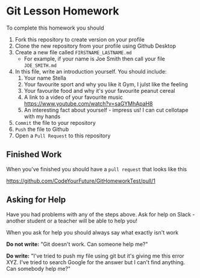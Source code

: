 # Git Lesson Homework

To complete this homework you should

1. Fork this repository to create version on your profile
2. Clone the new repository from your profile using Github Desktop
3. Create a new file called `FIRSTNAME_LASTNAME.md`
   - For example, if your name is Joe Smith then call your file `JOE_SMITH.md`
4. In this file, write an introduction yourself. You should include:
   1. Your name Stella
   2. Your favourite sport and why you like it Gym, I julst like the feeling
   3. Your favourite food and why it's your favourite peanut cereal
   4. A link to a video of your favourite music https://www.youtube.com/watch?v=saGYMhApaH8
   5. An interesting fact about yourself - impress us! I can cut cellotape with my hands
5. `Commit` the file to your repository
6. `Push` the file to Github
7. Open a `Pull Request` to this repository

## Finished Work

When you've finished you should have a `pull request` that looks like this

https://github.com/CodeYourFuture/GitHomeworkTest/pull/1

## Asking for Help

Have you had problems with any of the steps above. Ask for help on Slack - another student or a teacher will be able to help you!

When you ask for help you should always say what exactly isn't work

**Do not write:** "Git doesn't work. Can someone help me?"

**Do write:** "I've tried to push my file using git but it's giving me this error XYZ. I've tried to search Google for the answer but I can't find anything. Can somebody help me?"
